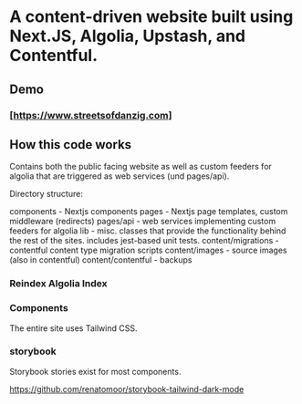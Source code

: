 # A content-driven website built using Next.JS, Algolia, Upstash, and Contentful.

## Demo
### [https://www.streetsofdanzig.com]

## How this code works

Contains both the public facing website as well as custom feeders for algolia that are triggered as web services (und pages/api). 

Directory structure:

components - Nextjs components
pages - Nextjs page templates, custom middleware (redirects)
pages/api - web services implementing custom feeders for algolia
lib - misc. classes that provide the functionality behind the rest of the sites. includes jest-based unit tests.
content/migrations - contentful content type migration scripts
content/images - source images (also in contentful)
content/contentful - backups

### Reindex Algolia Index


### Components
The entire site uses Tailwind CSS.

### storybook
Storybook stories exist for most components.

https://github.com/renatomoor/storybook-tailwind-dark-mode


